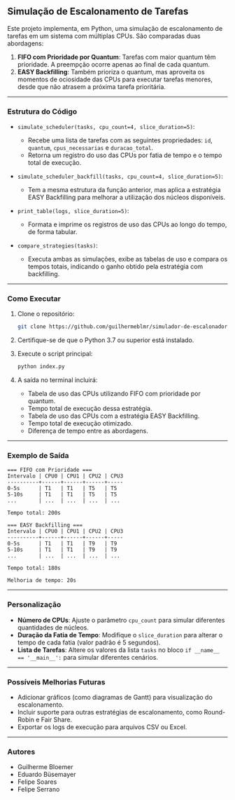 ## Simulação de Escalonamento de Tarefas

Este projeto implementa, em Python, uma simulação de escalonamento de tarefas em um sistema com múltiplas CPUs. São comparadas duas abordagens:

1. **FIFO com Prioridade por Quantum**: Tarefas com maior quantum têm prioridade. A preempção ocorre apenas ao final de cada quantum.
2. **EASY Backfilling**: Também prioriza o quantum, mas aproveita os momentos de ociosidade das CPUs para executar tarefas menores, desde que não atrasem a próxima tarefa prioritária.

---

### Estrutura do Código

- `simulate_scheduler(tasks, cpu_count=4, slice_duration=5)`:
  - Recebe uma lista de tarefas com as seguintes propriedades: `id`, `quantum`, `cpus_necessarias` e `duracao_total`.
  - Retorna um registro do uso das CPUs por fatia de tempo e o tempo total de execução.

- `simulate_scheduler_backfill(tasks, cpu_count=4, slice_duration=5)`:
  - Tem a mesma estrutura da função anterior, mas aplica a estratégia EASY Backfilling para melhorar a utilização dos núcleos disponíveis.

- `print_table(logs, slice_duration=5)`:
  - Formata e imprime os registros de uso das CPUs ao longo do tempo, de forma tabular.

- `compare_strategies(tasks)`:
  - Executa ambas as simulações, exibe as tabelas de uso e compara os tempos totais, indicando o ganho obtido pela estratégia com backfilling.

---

### Como Executar

1. Clone o repositório:
   ```bash
   git clone https://github.com/guilhermeblmr/simulador-de-escalonador.git
   ```

2. Certifique-se de que o Python 3.7 ou superior está instalado.

3. Execute o script principal:
   ```bash
   python index.py
   ```

4. A saída no terminal incluirá:

   - Tabela de uso das CPUs utilizando FIFO com prioridade por quantum.
   - Tempo total de execução dessa estratégia.
   - Tabela de uso das CPUs com a estratégia EASY Backfilling.
   - Tempo total de execução otimizado.
   - Diferença de tempo entre as abordagens.

---

### Exemplo de Saída

```
=== FIFO com Prioridade ===
Intervalo | CPU0 | CPU1 | CPU2 | CPU3
----------+------+------+------+-----
0-5s      | T1   | T1   | T5   | T5
5-10s     | T1   | T1   | T5   | T5
...       | ...  | ...  | ...  | ...

Tempo total: 200s

=== EASY Backfilling ===
Intervalo | CPU0 | CPU1 | CPU2 | CPU3
----------+------+------+------+-----
0-5s      | T1   | T1   | T9   | T9
5-10s     | T1   | T1   | T9   | T9
...       | ...  | ...  | ...  | ...

Tempo total: 180s

Melhoria de tempo: 20s
```

---

### Personalização

- **Número de CPUs**: Ajuste o parâmetro `cpu_count` para simular diferentes quantidades de núcleos.
- **Duração da Fatia de Tempo**: Modifique o `slice_duration` para alterar o tempo de cada fatia (valor padrão é 5 segundos).
- **Lista de Tarefas**: Altere os valores da lista `tasks` no bloco `if __name__ == '__main__':` para simular diferentes cenários.

---

### Possíveis Melhorias Futuras

- Adicionar gráficos (como diagramas de Gantt) para visualização do escalonamento.
- Incluir suporte para outras estratégias de escalonamento, como Round-Robin e Fair Share.
- Exportar os logs de execução para arquivos CSV ou Excel.

---

### Autores

- Guilherme Bloemer
- Eduardo Büsemayer
- Felipe Soares
- Felipe Serrano

